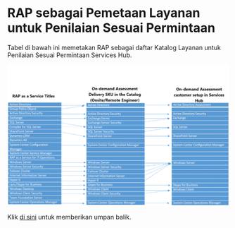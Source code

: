 # <a name="rap-as-a-service-mapping-to-on-demand-assessments"></a>RAP sebagai Pemetaan Layanan untuk Penilaian Sesuai Permintaan

Tabel di bawah ini memetakan RAP sebagai daftar Katalog Layanan untuk Penilaian Sesuai Permintaan Services Hub.

![Gambar 1 RAP sebagai Pemetaan Layanan untuk Penilaian Sesuai Permintaan](rap_mapping/rap_mapping.png)



Klik <a href="mailto:SHub_Feedback_RC@Microsoft.com?subject=Resource%20Center%20Feedback%3A%20%3CInsert%20feedback%20topic%3E%3E&amp;body=%3C%3Cplease%20submit%20your%20feedback%20with%20enough%20detail%20on%20the%20problem%2C%20reproduction%20steps%20and%20what%20you%20desire%20to%20happen%3E%3E" target="_blank">di sini</a> untuk memberikan umpan balik.


